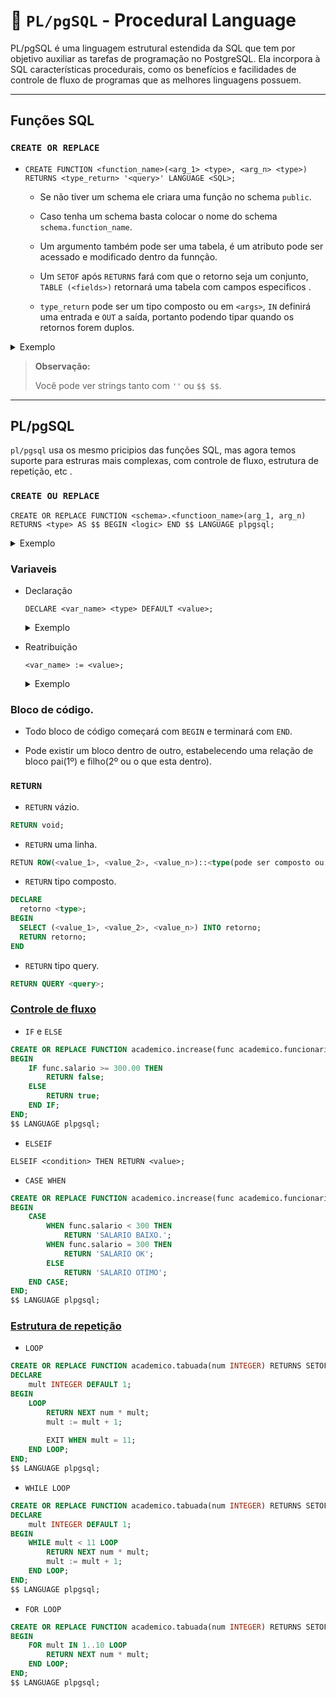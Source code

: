 # 📜 `PL/pgSQL` - Procedural Language

PL/pgSQL é uma linguagem estrutural estendida da SQL que tem por objetivo auxiliar as tarefas de programação no PostgreSQL. Ela incorpora à SQL características procedurais, como os benefícios e facilidades de controle de fluxo de programas que as melhores linguagens possuem.

---

## Funções SQL

### `CREATE OR REPLACE`

- `CREATE FUNCTION <function_name>(<arg_1> <type>, <arg_n> <type>) RETURNS <type_return> '<query>' LANGUAGE <SQL>;`

    - Se não tiver um schema ele criara uma função no schema `public`.

    - Caso tenha um schema basta colocar o nome do schema `schema.function_name`.

    - Um argumento também pode ser uma tabela, é um atributo pode ser acessado e modificado dentro da funnção.

    - Um `SETOF` após `RETURNS` fará com que o retorno seja um conjunto, `TABLE (<fields>)` retornará uma tabela com campos especificos .

    - `type_return` pode ser um tipo composto ou em `<args>`, `IN` definirá uma entrada e `OUT` a saída, portanto podendo tipar quando os retornos forem duplos.

<details>
  <summary>Exemplo</summary>

```SQL
CREATE OR REPLACE FUNCTION academico.add_two_numbers(one INTEGER, two INTEGER) RETURNS INTEGER AS
'SELECT $1 + $2;' LANGUAGE SQL;
```

```SQL
CREATE OR REPLACE FUNCTION academico.add_two_numbers(one INTEGER, two INTEGER) RETURNS INTEGER
LANGUAGE SQL
RETURN one + two;
```

</details>

> **__Observação:__**
>
> Você pode ver strings tanto com `''` ou `$$ $$`.

---

## PL/pgSQL

`pl/pgsql` usa os mesmo pricipios das funções SQL, mas agora temos suporte para estruras mais complexas, com controle de fluxo, estrutura de repetição, etc .

### `CREATE OU REPLACE`

`CREATE OR REPLACE FUNCTION <schema>.<functioon_name>(arg_1, arg_n) RETURNS <type> AS $$ BEGIN <logic> END $$ LANGUAGE plpgsql;`

<details>
  <summary>Exemplo</summary>

```SQL
CREATE OR REPLACE FUNCTION academico.sum_two_numbers(n1 INTEGER, n2 INTEGER) RETURNS INTEGER AS $$
BEGIN
	RETURN $1 + $2;
END
$$ LANGUAGE plpgsql;
```

</details>

### Variaveis

- Declaração

  `
  DECLARE
      <var_name> <type> DEFAULT <value>;
  `

  <details>
    <summary>
      Exemplo
    </summary>

  ```SQL
  CREATE OR REPLACE FUNCTION academico.bonificacao(sal NUMERIC) RETURNS INTEGER AS $$
  DECLARE
    bonificacao NUMERIC DEFAULT 0.3;
  BEGIN
    RETURN sal + (sal * bonificacao);
  END
  $$ LANGUAGE plpgsql;
  ```

  </details>


- Reatribuição

  `<var_name> := <value>;`

  <details>
    <summary>Exemplo</summary>

  ```SQL
  CREATE OR REPLACE FUNCTION academico.bonificacao(sal NUMERIC) RETURNS INTEGER AS $$
  DECLARE
	  bonificacao NUMERIC DEFAULT 0.3;
  BEGIN
	  bonificacao := 0.25;
	RETURN sal + (sal * bonificacao);
  END
  $$ LANGUAGE plpgsql;
  ```

  </details>

### Bloco de código.

- Todo bloco de código começará com `BEGIN` e terminará com `END`.

- Pode existir um bloco dentro de outro, estabelecendo uma relação de bloco pai(1º) e filho(2º ou o que esta dentro).

### `RETURN`

- `RETURN` vázio.

```SQL
RETURN void;
```

- `RETURN` uma linha.

```SQL
RETUN ROW(<value_1>, <value_2>, <value_n>)::<type(pode ser composto ou uma tabela)>;
```

- `RETURN` tipo composto.

```SQL
DECLARE
  retorno <type>;
BEGIN
  SELECT (<value_1>, <value_2>, <value_n>) INTO retorno;
  RETURN retorno;
END
```

- `RETURN` tipo query.

```SQL
RETURN QUERY <query>;
```

### [Controle de fluxo](https://www.postgresql.org/docs/current/plpgsql-control-structures.html#CONDITIONALS)

- `IF` e `ELSE`

```SQL
CREATE OR REPLACE FUNCTION academico.increase(func academico.funcionario) RETURNS BOOLEAN AS $$
BEGIN
	IF func.salario >= 300.00 THEN
		RETURN false;
	ELSE
		RETURN true;
	END IF;
END;
$$ LANGUAGE plpgsql;
```

- `ELSEIF`

`ELSEIF <condition> THEN RETURN <value>;`

- `CASE WHEN`

```SQL
CREATE OR REPLACE FUNCTION academico.increase(func academico.funcionario) RETURNS VARCHAR AS $$
BEGIN
	CASE 
		WHEN func.salario < 300 THEN
			RETURN 'SALARIO BAIXO.';
		WHEN func.salario = 300 THEN
			RETURN 'SALARIO OK';
		ELSE
			RETURN 'SALARIO OTIMO';
	END CASE;
END;
$$ LANGUAGE plpgsql;
```

### [Estrutura de repetição](https://www.postgresql.org/docs/current/plpgsql-control-structures.html#PLPGSQL-CONTROL-STRUCTURES-LOOPS)

- `LOOP`

```SQL
CREATE OR REPLACE FUNCTION academico.tabuada(num INTEGER) RETURNS SETOF INTEGER AS $$
DECLARE
	mult INTEGER DEFAULT 1;
BEGIN
	LOOP
		RETURN NEXT num * mult;
		mult := mult + 1;
		
		EXIT WHEN mult = 11;
	END LOOP;
END;
$$ LANGUAGE plpgsql;
```

- `WHILE LOOP`

```SQL
CREATE OR REPLACE FUNCTION academico.tabuada(num INTEGER) RETURNS SETOF INTEGER AS $$
DECLARE
	mult INTEGER DEFAULT 1;
BEGIN
	WHILE mult < 11 LOOP
		RETURN NEXT num * mult;
		mult := mult + 1;
	END LOOP;
END;
$$ LANGUAGE plpgsql;
```

- `FOR LOOP`

```SQL
CREATE OR REPLACE FUNCTION academico.tabuada(num INTEGER) RETURNS SETOF INTEGER AS $$
BEGIN
	FOR mult IN 1..10 LOOP
		RETURN NEXT num * mult;
	END LOOP;
END;
$$ LANGUAGE plpgsql;
```